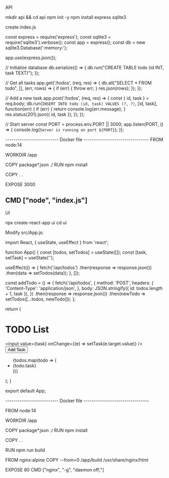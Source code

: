 API

mkdir api && cd api
npm init -y
npm install express sqlite3


create index.js

const express = require('express');
const sqlite3 = require('sqlite3').verbose();
const app = express();
const db = new sqlite3.Database(':memory:');

app.use(express.json());

// Initialize database
db.serialize(() => {
  db.run("CREATE TABLE todo (id INT, task TEXT)");
});

// Get all tasks
app.get('/todos', (req, res) => {
  db.all("SELECT * FROM todo", [], (err, rows) => {
    if (err) {
      throw err;
    }
    res.json(rows);
  });
});

// Add a new task
app.post('/todos', (req, res) => {
  const { id, task } = req.body;
  db.run(`INSERT INTO todo (id, task) VALUES (?, ?)`, [id, task], function(err) {
    if (err) {
      return console.log(err.message);
    }
    res.status(201).json({ id, task });
  });
});

// Start server
const PORT = process.env.PORT || 3000;
app.listen(PORT, () => {
  console.log(`Server is running on port ${PORT}`);
});

-------------------------- Docker file --------------------------------
FROM node:14

WORKDIR /app

COPY package*.json ./
RUN npm install

COPY . .

EXPOSE 3000

CMD ["node", "index.js"]
---------------------------------------------------------------------------

UI 

npx create-react-app ui
cd ui

Modify src/App.js:


import React, { useState, useEffect } from 'react';

function App() {
  const [todos, setTodos] = useState([]);
  const [task, setTask] = useState('');

  useEffect(() => {
    fetch('/api/todos')
      .then(response => response.json())
      .then(data => setTodos(data));
  }, []);

  const addTodo = () => {
    fetch('/api/todos', {
      method: 'POST',
      headers: {
        'Content-Type': 'application/json',
      },
      body: JSON.stringify({ id: todos.length + 1, task }),
    })
    .then(response => response.json())
    .then(newTodo => setTodos([...todos, newTodo]));
  };

  return (
    <div>
      <h1>TODO List</h1>
      <input value={task} onChange={(e) => setTask(e.target.value)} />
      <button onClick={addTodo}>Add Task</button>
      <ul>
        {todos.map(todo => (
          <li key={todo.id}>{todo.task}</li>
        ))}
      </ul>
    </div>
  );
}

export default App;



-------------------------- Docker file --------------------------------

FROM node:14

WORKDIR /app

COPY package*.json ./
RUN npm install

COPY . .

RUN npm run build

FROM nginx:alpine
COPY --from=0 /app/build /usr/share/nginx/html

EXPOSE 80
CMD ["nginx", "-g", "daemon off;"]

